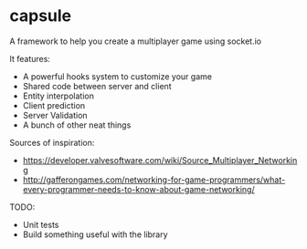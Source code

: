 capsule
=======
A framework to help you create a multiplayer game using socket.io

It features:
- A powerful hooks system to customize your game
- Shared code between server and client
- Entity interpolation
- Client prediction
- Server Validation 
- A bunch of other neat things

Sources of inspiration:
- https://developer.valvesoftware.com/wiki/Source_Multiplayer_Networking
- http://gafferongames.com/networking-for-game-programmers/what-every-programmer-needs-to-know-about-game-networking/

TODO: 
- Unit tests
- Build something useful with the library
